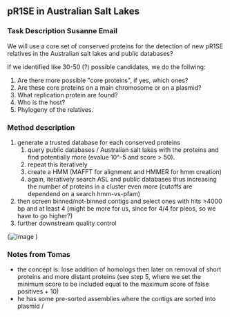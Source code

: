 ## pR1SE in Australian Salt Lakes
### Task Description Susanne Email

We will use a core set of conserved proteins for the detection of new pR1SE relatives in the Australian salt lakes and public databases?

If we identified like 30-50 (?) possible candidates, we do the follwing:
1. Are there more possible "core proteins", if yes, which ones?
2. Are these core proteins on a main chromosome or on a plasmid?
3. What replication protein are found?
4. Who is the host?
5. Phylogeny of the relatives.

### Method description
1. generate a trusted database for each conserved proteins
    1. query public databases / Australian salt lakes with the proteins and find potentially more (evalue 10^-5 and score > 50).
    2. repeat this iteratively
    3. create a HMM (MAFFT for alignment and HMMER for hmm creation)
    4. again, iteratively search ASL and public databases thus increasing the number of proteins in a cluster even more (cutoffs are dependend on a search hmm-vs-pfam)
2. then screen binned/not-binned contigs and select ones with hits >4000 bp and at least 4 (might be more for us, since for 4/4 for pleos, so we have to go higher?)
3. further downstream quality control 

(![image]("pictures/cluster_generation.png") )

### Notes from Tomas
- the concept is: lose addition of homologs then later on removal of short proteins and more distant proteins (see step 5, where we set the minimum score to be included equal to the maximum score of false positives + 10)
- he has some pre-sorted assemblies where the contigs are sorted into plasmid / 


